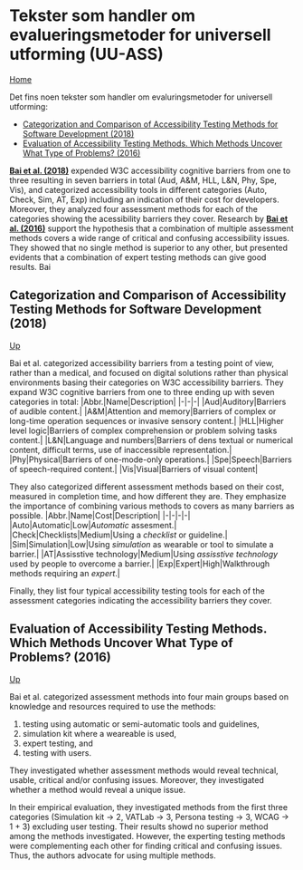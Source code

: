 # Tekster som handler om evalueringsmetoder for universell utforming (UU-ASS)

[Home](./README.md)

Det fins noen tekster som handler om evaluringsmetoder for universell utforming:
* [Categorization and Comparison of Accessibility Testing Methods for Software Development (2018)](#categorization-and-comparison-of-accessibility-testing-methods-for-software-development-2018)
* [Evaluation of Accessibility Testing Methods. Which Methods Uncover What Type of Problems? (2016)](#evaluation-of-accessibility-testing-methods-which-methods-uncover-what-type-of-problems-2016)


[__Bai et al. (2018)__](#categorization-and-comparison-of-accessibility-testing-methods-for-software-development-2018) expended W3C accessibility cognitive barriers from one to three resulting in seven barriers in total (Aud, A&M, HLL, L&N, Phy, Spe, Vis), and categorized accessibility tools in different categories (Auto, Check, Sim, AT, Exp) including an indication of their cost for developers. Moreover, they analyzed four assessment methods for each of the categories showing the acessibility barriers they cover. 
Research by [__Bai et al. (2016)__](#evaluation-of-accessibility-testing-methods-which-methods-uncover-what-type-of-problems-2016) support the hypothesis that a combination of multiple assessment methods covers a wide range of critical and confusing accessibility issues. They showed that no single method is superior to any other, but presented evidents that a combination of expert testing methods can give good results.
Bai

## Categorization and Comparison of Accessibility Testing Methods for Software Development (2018)

[Up](#tekster-som-handler-om-evalueringsmetoder-for-universell-utforming-uu-ass)

Bai et al. categorized accessibility barriers from a testing point of view, rather than a medical, and focused on digital solutions rather than physical environments basing their categories on W3C accessibility barriers.
They expand W3C cognitive barriers from one to three ending up with seven categories in total:
|Abbr.|Name|Description|
|-|-|-|
|Aud|Auditory|Barriers of audible content.|
|A&M|Attention and memory|Barriers of complex or long-time operation sequences or invasive sensory content.|
|HLL|Higher level logic|Barriers of complex comprehension or problem solving tasks content.|
|L&N|Language and numbers|Barriers of dens textual or numerical content, difficult terms, use of inaccessible representation.|
|Phy|Physical|Barriers of one-mode-only operations.|
|Spe|Speech|Barriers of speech-required content.|
|Vis|Visual|Barriers of visual content|

They also categorized different assessment methods based on their cost, measured in completion time, and how different they are.
They emphasize the importance of combining various methods to covers as many barriers as possible.
|Abbr.|Name|Cost|Description|
|-|-|-|-|
|Auto|Automatic|Low|_Automatic_ assesment.|
|Check|Checklists|Medium|Using a _checklist_ or guideline.|
|Sim|Simulation|Low|Using _simulation_ as wearable or tool to simulate a barrier.|
|AT|Assisstive technology|Medium|Using _assisstive technology_ used by people to overcome a barrier.|
|Exp|Expert|High|Walkthrough methods requiring an _expert_.|

Finally, they list four typical accessibility testing tools for each of the assessment categories indicating the accessibility barriers they cover.

## Evaluation of Accessibility Testing Methods. Which Methods Uncover What Type of Problems? (2016)

[Up](#tekster-som-handler-om-evalueringsmetoder-for-universell-utforming-uu-ass)

Bai et al. categorized assessment methods into four main groups based on knowledge and resources required to use the methods:
1. testing using automatic or semi-automatic tools and guidelines,
2. simulation kit where a weareable is used,
3. expert testing, and
4. testing with users.

They investigated whether assessment methods would reveal technical, usable, critical and/or confusing issues.
Moreover, they investigated whether a method would reveal a unique issue.

In their empirical evaluation, they investigated methods from the first three categories (Simulation kit -> 2, VATLab -> 3, Persona testing -> 3, WCAG -> 1 + 3) excluding user testing.
Their results showd no superior method among the methods investigated.
However, the experting testing methods were complementing each other for finding critical and confusing issues.
Thus, the authors advocate for using multiple methods.